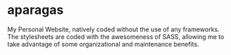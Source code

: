 # aparagas
My Personal Website, natively coded without the use of any frameworks. The stylesheets are coded with the awesomeness of SASS, allowing me to take advantage of some organizational and maintenance benefits.
